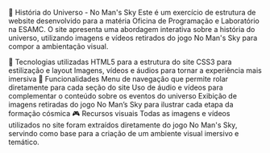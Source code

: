 🌌 História do Universo - No Man's Sky
Este é um exercício de estrutura de website desenvolvido para a matéria Oficina de Programação e Laboratório na ESAMC. O site apresenta uma abordagem interativa sobre a história do universo, utilizando imagens e vídeos retirados do jogo No Man's Sky para compor a ambientação visual.

📌 Tecnologias utilizadas
HTML5 para a estrutura do site
CSS3 para estilização e layout
Imagens, vídeos e áudios para tornar a experiência mais imersiva
🎯 Funcionalidades
Menu de navegação que permite rolar diretamente para cada seção do site
Uso de áudio e vídeos para complementar o conteúdo sobre os eventos do universo
Exibição de imagens retiradas do jogo No Man’s Sky para ilustrar cada etapa da formação cósmica
🎮 Recursos visuais
Todas as imagens e vídeos utilizados no site foram extraídos diretamente do jogo No Man's Sky, servindo como base para a criação de um ambiente visual imersivo e temático.
